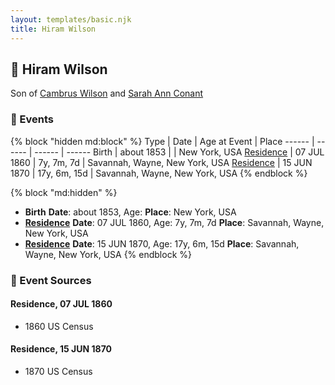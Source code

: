 ```yaml
---
layout: templates/basic.njk
title: Hiram Wilson
---
```

## 🔵 Hiram Wilson

Son of [Cambrus Wilson](/people/8/82575654) and [Sarah Ann Conant](/people/3/3929404)

### 📆 Events

{% block "hidden md:block" %}
Type | Date | Age at Event | Place
------ | ------ | ------ | ------
Birth | about 1853 |  | New York, USA
[Residence](#event-event-0) | 07 JUL 1860 | 7y, 7m, 7d | Savannah, Wayne, New York, USA
[Residence](#event-event-1) | 15 JUN 1870 | 17y, 6m, 15d | Savannah, Wayne, New York, USA
{% endblock %}

{% block "md:hidden" %}
- **Birth**
**Date**: about 1853, Age:
**Place**: New York, USA
- **[Residence](#event-event-0)**
**Date**: 07 JUL 1860, Age: 7y, 7m, 7d
**Place**: Savannah, Wayne, New York, USA
- **[Residence](#event-event-1)**
**Date**: 15 JUN 1870, Age: 17y, 6m, 15d
**Place**: Savannah, Wayne, New York, USA
{% endblock %}

### 📰 Event Sources

#### <a id="event-event-0"></a> Residence, 07 JUL 1860
* 1860 US Census

#### <a id="event-event-1"></a> Residence, 15 JUN 1870
* 1870 US Census
